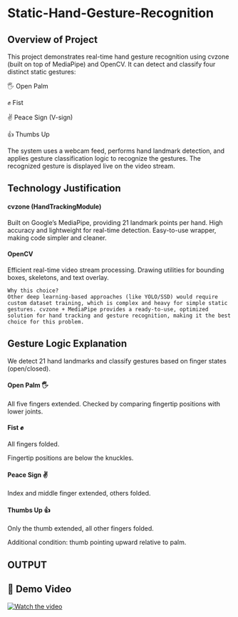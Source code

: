 # Static-Hand-Gesture-Recognition
## Overview of Project

This project demonstrates real-time hand gesture recognition using cvzone (built on top of MediaPipe) and OpenCV.
It can detect and classify four distinct static gestures:

🖐 Open Palm

✊ Fist

✌ Peace Sign (V-sign)

👍 Thumbs Up

The system uses a webcam feed, performs hand landmark detection, and applies gesture classification logic to recognize the gestures. The recognized gesture is displayed live on the video stream.

## Technology Justification

#### cvzone (HandTrackingModule)
Built on Google’s MediaPipe, providing 21 landmark points per hand.
High accuracy and lightweight for real-time detection.
Easy-to-use wrapper, making code simpler and cleaner.

#### OpenCV
Efficient real-time video stream processing.
Drawing utilities for bounding boxes, skeletons, and text overlay.
```
Why this choice?
Other deep learning-based approaches (like YOLO/SSD) would require custom dataset training, which is complex and heavy for simple static gestures. cvzone + MediaPipe provides a ready-to-use, optimized solution for hand tracking and gesture recognition, making it the best choice for this problem.
```

## Gesture Logic Explanation

We detect 21 hand landmarks and classify gestures based on finger states (open/closed).

#### Open Palm 🖐

All five fingers extended.
Checked by comparing fingertip positions with lower joints.

#### Fist ✊

All fingers folded.

Fingertip positions are below the knuckles.

#### Peace Sign ✌

Index and middle finger extended, others folded.

#### Thumbs Up 👍

Only the thumb extended, all other fingers folded.

Additional condition: thumb pointing upward relative to palm.



## OUTPUT
## 🎥 Demo Video
[![Watch the video]()](https://youtu.be/Ri3BUHzVqzE)

